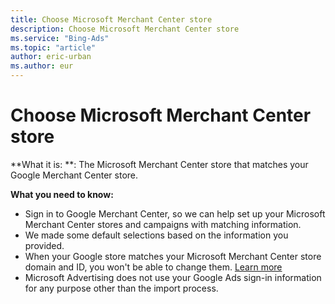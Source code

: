 ```yaml
---
title: Choose Microsoft Merchant Center store
description: Choose Microsoft Merchant Center store
ms.service: "Bing-Ads"
ms.topic: "article"
author: eric-urban
ms.author: eur
---
```


# Choose Microsoft Merchant Center store

**What it is: **: The Microsoft Merchant Center store that matches your Google Merchant Center store.

**What you need to know:**
- Sign in to Google Merchant Center, so we can help set up your Microsoft Merchant Center stores and campaigns with matching information.
- We made some default selections based on the information you provided.
- When your Google store matches your Microsoft Merchant Center store domain and ID, you won't be able to change them. [Learn more](../hlp_BA_CONC_MapMMCStoreToGoogleMCStore.md)
- Microsoft Advertising does not use your Google Ads sign-in information for any purpose other than the import process.


